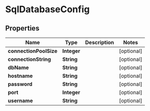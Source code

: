 
# SqlDatabaseConfig

## Properties
Name | Type | Description | Notes
------------ | ------------- | ------------- | -------------
**connectionPoolSize** | **Integer** |  |  [optional]
**connectionString** | **String** |  |  [optional]
**dbName** | **String** |  |  [optional]
**hostname** | **String** |  |  [optional]
**password** | **String** |  |  [optional]
**port** | **Integer** |  |  [optional]
**username** | **String** |  |  [optional]



